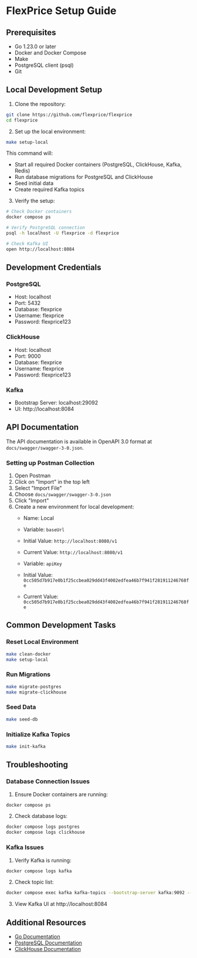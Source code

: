 # FlexPrice Setup Guide

## Prerequisites

- Go 1.23.0 or later
- Docker and Docker Compose
- Make
- PostgreSQL client (psql)
- Git

## Local Development Setup

1. Clone the repository:
```bash
git clone https://github.com/flexprice/flexprice
cd flexprice
```

2. Set up the local environment:
```bash
make setup-local
```

This command will:
- Start all required Docker containers (PostgreSQL, ClickHouse, Kafka, Redis)
- Run database migrations for PostgreSQL and ClickHouse
- Seed initial data
- Create required Kafka topics

3. Verify the setup:
```bash
# Check Docker containers
docker compose ps

# Verify PostgreSQL connection
psql -h localhost -U flexprice -d flexprice

# Check Kafka UI
open http://localhost:8084
```

## Development Credentials

### PostgreSQL
- Host: localhost
- Port: 5432
- Database: flexprice
- Username: flexprice
- Password: flexprice123

### ClickHouse
- Host: localhost
- Port: 9000
- Database: flexprice
- Username: flexprice
- Password: flexprice123

### Kafka
- Bootstrap Server: localhost:29092
- UI: http://localhost:8084

## API Documentation

The API documentation is available in OpenAPI 3.0 format at `docs/swagger/swagger-3-0.json`.

### Setting up Postman Collection

1. Open Postman
2. Click on "Import" in the top left
3. Select "Import File"
4. Choose `docs/swagger/swagger-3-0.json`
5. Click "Import"
6. Create a new environment for local development:
   - Name: Local
   - Variable: `baseUrl`
   - Initial Value: `http://localhost:8080/v1`
   - Current Value: `http://localhost:8080/v1`

   - Variable: `apiKey`
   - Initial Value: `0cc505d7b917e0b1f25ccbea029dd43f4002edfea46b7f941f281911246768fe`
   - Current Value: `0cc505d7b917e0b1f25ccbea029dd43f4002edfea46b7f941f281911246768fe`

## Common Development Tasks

### Reset Local Environment
```bash
make clean-docker
make setup-local
```

### Run Migrations
```bash
make migrate-postgres
make migrate-clickhouse
```

### Seed Data
```bash
make seed-db
```

### Initialize Kafka Topics
```bash
make init-kafka
```

## Troubleshooting

### Database Connection Issues
1. Ensure Docker containers are running:
```bash
docker compose ps
```

2. Check database logs:
```bash
docker compose logs postgres
docker compose logs clickhouse
```

### Kafka Issues
1. Verify Kafka is running:
```bash
docker compose logs kafka
```

2. Check topic list:
```bash
docker compose exec kafka kafka-topics --bootstrap-server kafka:9092 --list
```

3. View Kafka UI at http://localhost:8084

## Additional Resources

- [Go Documentation](https://golang.org/doc/)
- [PostgreSQL Documentation](https://www.postgresql.org/docs/)
- [ClickHouse Documentation](https://clickhouse.com/docs/)
